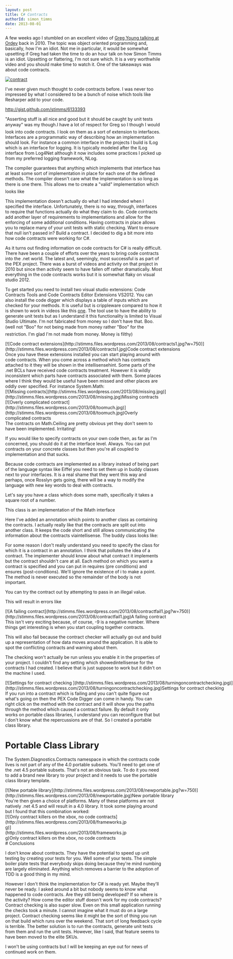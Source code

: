 ```yaml
---
layout: post
title: C# Contracts
authorId: simon_timms
date: 2013-08-01
---
```


A few weeks ago I stumbled on an excellent video of [Greg Young talking at Ordev](http://vimeo.com/17151526) back in 2010. The topic was object oriented programming and, basically, how I'm an idiot. Not me in particular, it would be somewhat upsetting if Greg had taken the time to do an hour talk on how Simon Timms is an idiot. Upsetting or flattering, I'm not sure which. It is a very worthwhile video and you should make time to watch it. One of the takeaways was about code contracts.

[![contract](http://stimms.files.wordpress.com/2013/08/contract.jpg)](http://stimms.files.wordpress.com/2013/08/contract.jpg)

I've never given much thought to code contracts before. I was never too impressed by what I considered to be a bunch of noise which tools like Resharper add to your code.

http://gist.github.com/stimms/6133393

"Asserting stuff is all nice and good but it should be caught by unit tests anyway" was my though.I have a lot of respect for Greg so I though I would look into code contracts. I look on them as a sort of extension to interfaces. Interfaces are a programmatic way of describing how an implementation should look. For instance a common interface in the projects I build is ILog which is an interface for logging. It is typically modeled after the ILog interface from Log4Net although it now includes some practices I picked up from my preferred logging framework, NLog.

<script src='https://gist.github.com/stimms/6133566.js'></script>

The compiler guarantees that anything which implements that interface has at least some sort of implementation in place for each one of the defined methods. The compiler doesn't care what the implementation is so long as there is one there. This allows me to create a "valid" implementation which looks like

<script src='https://gist.github.com/stimms/6133770.js'></script>

This implementation doesn't actually do what I had intended when I specified the interface. Unfortunately, there is no way, through, interfaces to require that functions actually do what they claim to do. Code contracts add another layer of requirements to implementations and allow for the enforcing of some additional conditions. Having contracts in place allows you to replace many of your unit tests with static checking. Want to ensure that null isn't passed in? Build a contract. I decided to dig a bit more into how code contracts were working for C#.

As it turns out finding information on code contracts for C# is really difficult. There have been a couple of efforts over the years to bring code contracts into the .net world. The latest and, seemingly, most successful is as part of the PEX project. There was a burst of videos and activity on that project in 2010 but since then activity seem to have fallen off rather dramatically. Most everything in the code contracts works but it is somewhat flaky on visual studio 2012.

To get started you need to install two visual studio extensions: Code Contracts Tools and Code Contracts Editor Extensions VS2012. You can also install the code digger which displays a table of inputs which are checked for your methods. It is useful but is crippleware compared to how it is shown to work in videos like this [one](http://channel9.msdn.com/Blogs/martinesmann/Code-Contracts-and-Pex-Power-Charge-Your-Assertions-and-Unit-Tests). The tool use to have the ability to generate unit tests but as I understand it this functionality is limited to Visual Studio Ultimate. I'm not fabricated from money so I don't have that. Boo. (well not "Boo" for not being made from money rather "Boo" for the restriction. I'm glad I'm not made from money. Money is filthy)

<div class="wp-caption aligncenter" id="attachment_2961" style="width: 760px">[![Code contract extensions](http://stimms.files.wordpress.com/2013/08/contracts1.jpg?w=750)](http://stimms.files.wordpress.com/2013/08/contracts1.jpg)Code contract extensions

</div>Once you have these extensions installed you can start playing around with code contracts. When you come across a method which has contracts attached to it they will be shown in the intellisensehint. Some parts of the .net BCLs have received code contracts treatment. However it is wildly inconsistent which parts have contracts associated with them. Some places where I think they would be useful have been missed and other places are oddly over specified. For instance System.Math:

<div class="wp-caption aligncenter" id="attachment_2964" style="width: 604px">[![Missing contracts](http://stimms.files.wordpress.com/2013/08/missing.jpg)](http://stimms.files.wordpress.com/2013/08/missing.jpg)Missing contracts

</div><div class="wp-caption aligncenter" id="attachment_2965" style="width: 487px">[![Overly complicated contract](http://stimms.files.wordpress.com/2013/08/toomuch.jpg)](http://stimms.files.wordpress.com/2013/08/toomuch.jpg)Overly complicated contracts

</div>The contracts on Math.Ceiling are pretty obvious yet they don't seem to have been implemented. Irritating!

If you would like to specify contracts on your own code then, as far as I'm concerned, you should do it at the interface level. Always. You can put contracts on your concrete classes but then you're all coupled to implementation and that sucks.

Because code contracts are implemented as a library instead of being part of the language syntax like Eiffel you need to set them up in buddy classes next to your interfaces. It is a real shame that they went this way and perhaps, once Rosslyn gets going, there will be a way to modify the language with new key words to deal with contracts.

Let's say you have a class which does some math, specifically it takes a square root of a number.

<script src='https://gist.github.com/stimms/6134914.js'></script>

This class is an implementation of the IMath interface

<script src='https://gist.github.com/stimms/6134936.js'></script>

Here I've added an annotation which points to another class as containing the contracts. I actually really like that the contracts are split out into another class. It keeps the code short and still allows communicating the information about the contracts viaintellisense. The buddy class looks like:

<script src='https://gist.github.com/stimms/6135003.js'></script>

For some reason I don't really understand you need to specify the class for which it is a contract in an annotation. I think that pollutes the idea of a contract. The implementer should know about what contract it implements but the contract shouldn't care at all. Each method on which you want a contract is specified and you can put in requires (pre conditions) and ensures (post-conditions). We'll ignore the existence of i to make a point. The method is never executed so the remainder of the body is not important.

You can try the contract out by attempting to pass in an illegal value.

<script src='https://gist.github.com/stimms/6135047.js'></script>

This will result in errors like

<div class="wp-caption aligncenter" id="attachment_2966" style="width: 760px">[![A failing contract](http://stimms.files.wordpress.com/2013/08/contractfail1.jpg?w=750)](http://stimms.files.wordpress.com/2013/08/contractfail1.jpg)A failing contract

</div>This isn't very exciting because, of course, -9 is a negative number. Where things get interesting is when you start coupling together contracts.

<script src='https://gist.github.com/stimms/6135085.js'></script>

This will also fail because the contract checker will actually go out and build up a representation of how data moves around the application. It is able to spot the conflicting contracts and warning about them.

The checking won't actually be run unless you enable it in the properties of your project. I couldn't find any setting which showedintellisense for the contracts I had created. I believe that is just suppose to work but it didn't on the machine I used.

<div class="wp-caption aligncenter" id="attachment_2967" style="width: 744px">[![Settings for contract checking ](http://stimms.files.wordpress.com/2013/08/turningoncontractchecking.jpg)](http://stimms.files.wordpress.com/2013/08/turningoncontractchecking.jpg)Settings for contract checking

</div>If you run into a contract which is failing and you can't quite figure out what's going on then the PEX Code Digger can come in handy. You can right click on the method with the contract and it will show you the paths through the method which caused a contract failure. By default it only works on portable class libraries, I understand you can reconfigure that but I don't know what the repercussions are of that. So I created a portable class library.


# Portable Class Library

The System.Diagnostics.Contracts namespace in which the contracts code lives is not part of any of the 4.0 portable subsets. You'll need to get one of the .net 4.5 portable subsets. That's not an obvious task. To do it you need to add a brand new library to your project and it needs to use the portable class library template.

<div class="wp-caption aligncenter" id="attachment_2969" style="width: 760px">[![New portable library](http://stimms.files.wordpress.com/2013/08/newportable.jpg?w=750)](http://stimms.files.wordpress.com/2013/08/newportable.jpg)New portable library

</div>You're then given a choice of platforms. Many of these platforms are not natively .net 4.5 and will result in a 4.0 library. It took some playing around but I found that this combination worked:

<div class="wp-caption aligncenter" id="attachment_2970" style="width: 395px">[![Only contract killers on the xbox, no code contracts](http://stimms.files.wordpress.com/2013/08/frameworks.jpg)](http://stimms.files.wordpress.com/2013/08/frameworks.jpg)Only contract killers on the xbox, no code contracts

</div>
# Conclusions

I don't know about contracts. They have the potential to speed up unit testing by creating your tests for you. Well some of your tests. The simple boiler plate tests that everybody skips doing because they're mind numbing are largely eliminated. Anything which removes a barrier to the adoption of TDD is a good thing in my mind.

However I don't think the implementation for C# is ready yet. Maybe they'll never be ready. I asked around a bit but nobody seems to know what happened to code contracts. Are they still being developed? If so where is the activity? How come the editor stuff doesn't work for my code contracts? Contract checking is also super slow. Even on this small application running the checks took a minute. I cannot imagine what it must do on a large project. Contract checking seems like it might be the sort of thing you run on that build which runs over the weekend. That sort of long feedback cycle is terrible. The better solution is to run the contracts, generate unit tests from them and run the unit tests. However, like I said, that feature seems to have been moved to the elite SKUs.

I won't be using contracts but I will be keeping an eye out for news of continued work on them.



